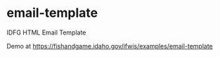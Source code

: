 # email-template
IDFG HTML Email Template

Demo at https://fishandgame.idaho.gov/ifwis/examples/email-template
